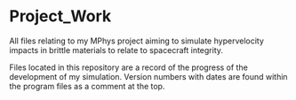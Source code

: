 # Project_Work

All files relating to my MPhys project aiming to simulate hypervelocity impacts in brittle materials
to relate to spacecraft integrity.

Files located in this repository are a record of the progress of the development of my simulation.
Version numbers with dates are found within the program files as a comment at the top.
